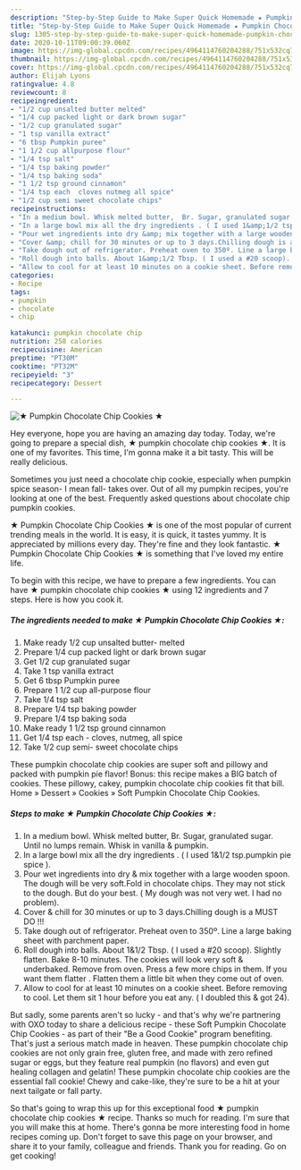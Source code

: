 ```yaml
---
description: "Step-by-Step Guide to Make Super Quick Homemade ★ Pumpkin Chocolate Chip Cookies ★"
title: "Step-by-Step Guide to Make Super Quick Homemade ★ Pumpkin Chocolate Chip Cookies ★"
slug: 1305-step-by-step-guide-to-make-super-quick-homemade-pumpkin-chocolate-chip-cookies
date: 2020-10-11T09:00:39.060Z
image: https://img-global.cpcdn.com/recipes/4964114760204288/751x532cq70/★-pumpkin-chocolate-chip-cookies-★-recipe-main-photo.jpg
thumbnail: https://img-global.cpcdn.com/recipes/4964114760204288/751x532cq70/★-pumpkin-chocolate-chip-cookies-★-recipe-main-photo.jpg
cover: https://img-global.cpcdn.com/recipes/4964114760204288/751x532cq70/★-pumpkin-chocolate-chip-cookies-★-recipe-main-photo.jpg
author: Elijah Lyons
ratingvalue: 4.8
reviewcount: 8
recipeingredient:
- "1/2 cup unsalted butter melted"
- "1/4 cup packed light or dark brown sugar"
- "1/2 cup granulated sugar"
- "1 tsp vanilla extract"
- "6 tbsp Pumpkin puree"
- "1 1/2 cup allpurpose flour"
- "1/4 tsp salt"
- "1/4 tsp baking powder"
- "1/4 tsp baking soda"
- "1 1/2 tsp ground cinnamon"
- "1/4 tsp each  cloves nutmeg all spice"
- "1/2 cup semi sweet chocolate chips"
recipeinstructions:
- "In a medium bowl. Whisk melted butter,  Br. Sugar, granulated sugar.  Until no lumps remain. Whisk in vanilla &amp; pumpkin."
- "In a large bowl mix all the dry ingredients . ( I used 1&amp;1/2 tsp.pumpkin pie spice )."
- "Pour wet ingredients into dry &amp; mix together with a large wooden spoon. The dough will be very soft.Fold in chocolate chips.  They may not stick to the dough. But do your best. ( My dough was not very wet. I had no problem)."
- "Cover &amp; chill for 30 minutes or up to 3 days.Chilling dough is a MUST DO !!!"
- "Take dough out of refrigerator. Preheat oven to 350º. Line a large baking sheet with parchment paper."
- "Roll dough into balls. About 1&amp;1/2 Tbsp. ( I used a #20 scoop). Slightly flatten. Bake 8-10 minutes. The cookies will look very soft &amp; underbaked. Remove from oven.  Press a few more chips in them. If you want them flatter . Flatten them a little bit when they come out of oven."
- "Allow to cool for at least 10 minutes on a cookie sheet. Before removing to cool. Let them sit 1 hour before you eat any. ( I doubled this &amp; got 24)."
categories:
- Recipe
tags:
- pumpkin
- chocolate
- chip

katakunci: pumpkin chocolate chip 
nutrition: 258 calories
recipecuisine: American
preptime: "PT30M"
cooktime: "PT32M"
recipeyield: "3"
recipecategory: Dessert

---
```



![★ Pumpkin Chocolate Chip Cookies ★](https://img-global.cpcdn.com/recipes/4964114760204288/751x532cq70/★-pumpkin-chocolate-chip-cookies-★-recipe-main-photo.jpg)

Hey everyone, hope you are having an amazing day today. Today, we're going to prepare a special dish, ★ pumpkin chocolate chip cookies ★. It is one of my favorites. This time, I'm gonna make it a bit tasty. This will be really delicious.

Sometimes you just need a chocolate chip cookie, especially when pumpkin spice season- I mean fall- takes over. Out of all my pumpkin recipes, you&#39;re looking at one of the best. Frequently asked questions about chocolate chip pumpkin cookies.

★ Pumpkin Chocolate Chip Cookies ★ is one of the most popular of current trending meals in the world. It is easy, it is quick, it tastes yummy. It is appreciated by millions every day. They're fine and they look fantastic. ★ Pumpkin Chocolate Chip Cookies ★ is something that I've loved my entire life.


To begin with this recipe, we have to prepare a few ingredients. You can have ★ pumpkin chocolate chip cookies ★ using 12 ingredients and 7 steps. Here is how you cook it.

<!--inarticleads1-->

##### The ingredients needed to make ★ Pumpkin Chocolate Chip Cookies ★:

1. Make ready 1/2 cup unsalted butter- melted
1. Prepare 1/4 cup packed light or dark brown sugar
1. Get 1/2 cup granulated sugar
1. Take 1 tsp vanilla extract
1. Get 6 tbsp Pumpkin puree
1. Prepare 1 1/2 cup all-purpose flour
1. Take 1/4 tsp salt
1. Prepare 1/4 tsp baking powder
1. Prepare 1/4 tsp baking soda
1. Make ready 1 1/2 tsp ground cinnamon
1. Get 1/4 tsp each - cloves, nutmeg, all spice
1. Take 1/2 cup semi- sweet chocolate chips


These pumpkin chocolate chip cookies are super soft and pillowy and packed with pumpkin pie flavor! Bonus: this recipe makes a BIG batch of cookies. These pillowy, cakey, pumpkin chocolate chip cookies fit that bill. Home » Dessert » Cookies » Soft Pumpkin Chocolate Chip Cookies. 

<!--inarticleads2-->

##### Steps to make ★ Pumpkin Chocolate Chip Cookies ★:

1. In a medium bowl. Whisk melted butter,  Br. Sugar, granulated sugar.  Until no lumps remain. Whisk in vanilla &amp; pumpkin.
1. In a large bowl mix all the dry ingredients . ( I used 1&amp;1/2 tsp.pumpkin pie spice ).
1. Pour wet ingredients into dry &amp; mix together with a large wooden spoon. The dough will be very soft.Fold in chocolate chips.  They may not stick to the dough. But do your best. ( My dough was not very wet. I had no problem).
1. Cover &amp; chill for 30 minutes or up to 3 days.Chilling dough is a MUST DO !!!
1. Take dough out of refrigerator. Preheat oven to 350º. Line a large baking sheet with parchment paper.
1. Roll dough into balls. About 1&amp;1/2 Tbsp. ( I used a #20 scoop). Slightly flatten. Bake 8-10 minutes. The cookies will look very soft &amp; underbaked. Remove from oven.  Press a few more chips in them. If you want them flatter . Flatten them a little bit when they come out of oven.
1. Allow to cool for at least 10 minutes on a cookie sheet. Before removing to cool. Let them sit 1 hour before you eat any. ( I doubled this &amp; got 24).


But sadly, some parents aren&#39;t so lucky - and that&#39;s why we&#39;re partnering with OXO today to share a delicious recipe - these Soft Pumpkin Chocolate Chip Cookies - as part of their &#34;Be a Good Cookie&#34; program benefiting. That&#39;s just a serious match made in heaven. These pumpkin chocolate chip cookies are not only grain free, gluten free, and made with zero refined sugar or eggs, but they feature real pumpkin (no flavors) and even gut healing collagen and gelatin! These pumpkin chocolate chip cookies are the essential fall cookie! Chewy and cake-like, they&#39;re sure to be a hit at your next tailgate or fall party. 

So that's going to wrap this up for this exceptional food ★ pumpkin chocolate chip cookies ★ recipe. Thanks so much for reading. I'm sure that you will make this at home. There's gonna be more interesting food in home recipes coming up. Don't forget to save this page on your browser, and share it to your family, colleague and friends. Thank you for reading. Go on get cooking!
